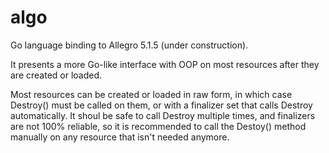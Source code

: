 algo
====

Go language binding to Allegro 5.1.5 (under construction).

It presents a more Go-like interface with OOP on most resources after they are created or 
loaded. 

Most resources can be created or loaded in raw form, in which case Destroy() must be called 
on them, or with a finalizer set that calls Destroy automatically. It shoul be safe to call 
Destroy multiple times, and finalizers are not 100% reliable, so it is recommended to call
the Destoy() method manually on any resource that isn't needed anymore.



